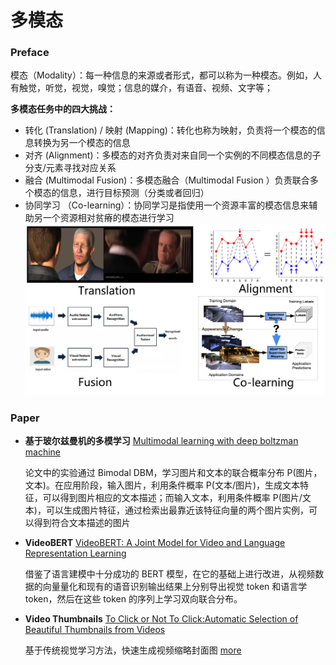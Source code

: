 # 多模态

### Preface
模态（Modality）：每一种信息的来源或者形式，都可以称为一种模态。例如，人有触觉，听觉，视觉，嗅觉；信息的媒介，有语音、视频、文字等；

**多模态任务中的四大挑战：**
* 转化 (Translation) / 映射 (Mapping)：转化也称为映射，负责将一个模态的信息转换为另一个模态的信息
* 对齐 (Alignment)：多模态的对齐负责对来自同一个实例的不同模态信息的子分支/元素寻找对应关系
* 融合 (Multimodal Fusion)：多模态融合（Multimodal Fusion ）负责联合多个模态的信息，进行目标预测（分类或者回归） 
* 协同学习 （Co-learning）：协同学习是指使用一个资源丰富的模态信息来辅助另一个资源相对贫瘠的模态进行学习
![](../images/Multimodal-1.png)

### Paper
- **基于玻尔兹曼机的多模学习**
  [Multimodal learning with deep boltzman machine](https://www.cs.cmu.edu/~rsalakhu/papers/Multimodal_DBM.pdf) 

  论文中的实验通过 Bimodal DBM，学习图片和文本的联合概率分布 P(图片，文本)。在应用阶段，输入图片，利用条件概率 P(文本/图片)，生成文本特征，可以得到图片相应的文本描述；而输入文本，利用条件概率 P(图片/文本)，可以生成图片特征，通过检索出最靠近该特征向量的两个图片实例，可以得到符合文本描述的图片

- **VideoBERT**
   [VideoBERT: A Joint Model for Video and Language Representation Learning ](https://arxiv.org/pdf/1904.01766.pdf)
   
   借鉴了语言建模中十分成功的 BERT 模型，在它的基础上进行改进，从视频数据的向量量化和现有的语音识别输出结果上分别导出视觉 token 和语言学 token，然后在这些 token 的序列上学习双向联合分布。

- **Video Thumbnails**
  [To Click or Not To Click:Automatic Selection of Beautiful Thumbnails from Videos](https://arxiv.org/pdf/1609.01388.pdf)

  基于传统视觉学习方法，快速生成视频缩略封面图 [more](VedioThumbnails_yahoo_click_or_not.md)

